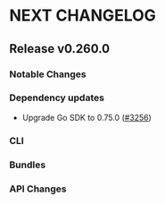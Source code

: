 # NEXT CHANGELOG

## Release v0.260.0

### Notable Changes

### Dependency updates
* Upgrade Go SDK to 0.75.0 ([#3256](https://github.com/databricks/cli/pull/3256))

### CLI

### Bundles

### API Changes
